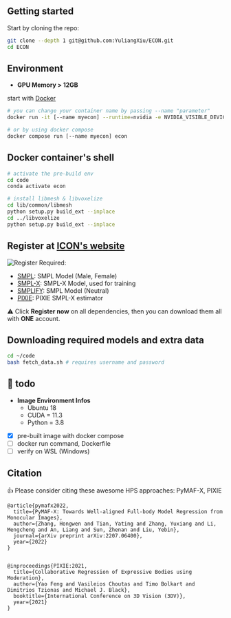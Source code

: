 ## Getting started

Start by cloning the repo:

```bash
git clone --depth 1 git@github.com:YuliangXiu/ECON.git
cd ECON
```
## Environment
- **GPU Memory > 12GB**

start with [Docker](https://www.docker.com/)
```bash
# you can change your container name by passing --name "parameter"
docker run -it [--name myecon] --runtime=nvidia -e NVIDIA_VISIBLE_DEVICES='all' -e DISPLAY=${DISPLAY}  -p 8000:8000 -v /tmp/.X11-unix:/tmp/.X11-unix -v ${PWD}:/root/code teddy12155555/econ:v1

# or by using docker compose
docker compose run [--name myecon] econ
```

## Docker container's shell
```bash
# activate the pre-build env
cd code
conda activate econ

# install libmesh & libvoxelize
cd lib/common/libmesh
python setup.py build_ext --inplace
cd ../libvoxelize
python setup.py build_ext --inplace
```

## Register at [ICON's website](https://icon.is.tue.mpg.de/)

![Register](../assets/register.png)
Required:

- [SMPL](http://smpl.is.tue.mpg.de/): SMPL Model (Male, Female)
- [SMPL-X](http://smpl-x.is.tue.mpg.de/): SMPL-X Model, used for training
- [SMPLIFY](http://smplify.is.tue.mpg.de/): SMPL Model (Neutral)
- [PIXIE](https://icon.is.tue.mpg.de/user.php): PIXIE SMPL-X estimator

:warning: Click **Register now** on all dependencies, then you can download them all with **ONE** account.

## Downloading required models and extra data

```bash
cd ~/code
bash fetch_data.sh # requires username and password
```
## :whale2: **todo**
- **Image Environment Infos**
    - Ubuntu 18
    - CUDA = 11.3
    - Python = 3.8
- [X] pre-built image with docker compose
- [ ] docker run command, Dockerfile
- [ ] verify on WSL (Windows)

## Citation

:+1: Please consider citing these awesome HPS approaches: PyMAF-X, PIXIE


```
@article{pymafx2022,
  title={PyMAF-X: Towards Well-aligned Full-body Model Regression from Monocular Images},
  author={Zhang, Hongwen and Tian, Yating and Zhang, Yuxiang and Li, Mengcheng and An, Liang and Sun, Zhenan and Liu, Yebin},
  journal={arXiv preprint arXiv:2207.06400},
  year={2022}
}


@inproceedings{PIXIE:2021,
  title={Collaborative Regression of Expressive Bodies using Moderation},
  author={Yao Feng and Vasileios Choutas and Timo Bolkart and Dimitrios Tzionas and Michael J. Black},
  booktitle={International Conference on 3D Vision (3DV)},
  year={2021}
}


```
